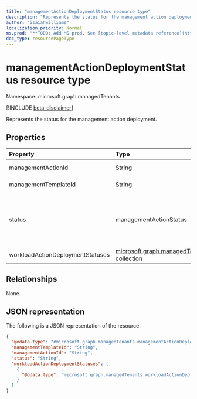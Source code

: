 ```yaml
---
title: "managementActionDeploymentStatus resource type"
description: "Represents the status for the management action deployment."
author: "isaiahwilliams"
localization_priority: Normal
ms.prod: "**TODO: Add MS prod. See [topic-level metadata reference](https://msgo.azurewebsites.net/add/document/guidelines/metadata.html#topic-level-metadata)**"
doc_type: resourcePageType
---
```


# managementActionDeploymentStatus resource type

Namespace: microsoft.graph.managedTenants

[!INCLUDE [beta-disclaimer](../../includes/beta-disclaimer.md)]

Represents the status for the management action deployment.

## Properties

|Property|Type|Description|
|:---|:---|:---|
|managementActionId|String|The identifier of the management action.|
|managementTemplateId|String|The identifier of the management template.|
|status|managementActionStatus|The deployment status of the management action. Possible values are: `toAddress`, `completed`, `error`, `timeOut`, `inProgress`, `planned`, `resolvedBy3rdParty`, `resolvedThroughAlternateMitigation`, `riskAccepted`, `unknownFutureValue`.|
|workloadActionDeploymentStatuses|[microsoft.graph.managedTenants.workloadActionDeploymentStatus](../resources/managedtenants-workloadactiondeploymentstatus.md) collection|A collection of workload action deployment statuses.|

## Relationships
None.

## JSON representation
The following is a JSON representation of the resource.
<!-- {
  "blockType": "resource",
  "@odata.type": "microsoft.graph.managedTenants.managementActionDeploymentStatus"
}
-->
``` json
{
  "@odata.type": "#microsoft.graph.managedTenants.managementActionDeploymentStatus",
  "managementTemplateId": "String",
  "managementActionId": "String",
  "status": "String",
  "workloadActionDeploymentStatuses": [
    {
      "@odata.type": "microsoft.graph.managedTenants.workloadActionDeploymentStatus"
    }
  ]
}
```
